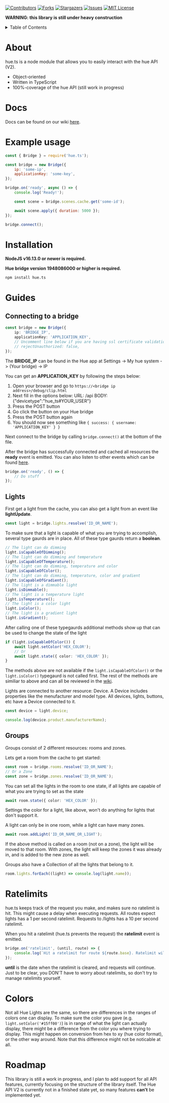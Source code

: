[![Contributors][contributors-shield]][contributors-url]
[![Forks][forks-shield]][forks-url]
[![Stargazers][stars-shield]][stars-url]
[![Issues][issues-shield]][issues-url]
[![MIT License][license-shield]][license-url]

**WARNING: this library is still under heavy construction**

<details>
  <summary>Table of Contents</summary>
  <ol>
    <li>
      <a href="#About">About</a>
    </li>
    <li>
      <a href="#example-usage">Example usage</a>
    </li>
    <li>
      <a href="#installation">Installation</a>
    </li>
    <li>
      <a href="#docs">Docs</a>
    </li>
    <li>
      <a href="#guides">Guides</a>
    </li>
    <li>
      <a href="#ratelimits">Ratelimits</a>
    </li>
    <li>
      <a href="#roadmap">Roadmap</a>
    </li>
  </ol>
</details>

# About

hue.ts is a node module that allows you to easily interact with the hue API (V2).

- Object-oriented
- Written in TypeScript
- 100%-coverage of the hue API (still work in progress)

# Docs

Docs can be found on our wiki [here][wiki-url].

# Example usage

```js
const { Bridge } = require('hue.ts');

const bridge = new Bridge({
	ip: 'some-ip',
	applicationKey: 'some-key',
});

bridge.on('ready', async () => {
	console.log('Ready!');

	const scene = bridge.scenes.cache.get('some-id');

	await scene.apply({ duration: 5000 });
});

bridge.connect();
```

# Installation

**NodeJS v16.13.0 or newer is required.**

**Hue bridge version 1948086000 or higher is required.**

```shell
npm install hue.ts
```

# Guides

## Connecting to a bridge

```ts
const bridge = new Bridge({
	ip: 'BRIDGE_IP',
	applicationKey: 'APPLICATION_KEY',
	// Uncomment line below if you are having ssl certificate validation issues
	// rejectUnauthorized: false,
});
```

The **BRIDGE_IP** can be found in the Hue app at Settings -> My hue system -> (Your bridge) -> IP

You can get an **APPLICATION_KEY** by following the steps below:

1. Open your browser and go to `https://<bridge ip address>/debug/clip.html`
2. Next fill in the options below:
   URL: /api
   BODY: {"devicetype":"hue_ts#YOUR_USER"}
3. Press the POST button
4. Go click the button on your Hue bridge
5. Press the POST button again
6. You should now see something like `{ success: { username: 'APPLICATION_KEY' } }`

Next connect to the bridge by calling `bridge.connect()` at the bottom of the file.

After the bridge has successfully connected and cached all resources the **ready** event is emitted. You can also listen to other events which can be found [here](https://github.com/S222em/hue.ts/wiki/BridgeEvents).

```ts
bridge.on('ready', () => {
	// Do stuff
});
```

## Lights

First get a light from the cache, you can also get a light from an event like **lightUpdate**.

```ts
const light = bridge.lights.resolve('ID_OR_NAME');
```

To make sure that a light is capable of what you are trying to accomplish, several type gaurds are in place. All of these type gaurds return a **boolean**.

```ts
// The light can do dimming
light.isCapableOfDimming();
// The light can do dimming and temperature
light.isCapableOfTemperature();
// The light can do dimming, temperature and color
light.isCapableOfColor();
// The light can do dimming, temperature, color and gradient
light.isCapableOfGradient();
// The light is a dimmable light
light.isDimmable();
// The light is a temperature light
light.isTemperature();
// The light is a color light
light.isColor();
// The light is a gradient light
light.isGradient();
```

After calling one of these typegaurds additional methods show up that can be used to change the state of the light

```ts
if (light.isCapableOfColor()) {
	await light.setColor('HEX_COLOR');
	// Or
	await light.state({ color: 'HEX_COLOR' });
}
```

The methods above are not available if the `light.isCapableOfColor()` or the `light.isColor()` typegaurd is not called first. The rest of the methods are similiar to above and can all be reviewed in the [wiki][wiki-url].

Lights are connected to another resource: Device. A Device includes properties like the menufacturer and model type. All devices, lights, buttons, etc have a Device connected to it.

```ts
const device = light.device;

console.log(device.product.manufacturerName);
```

## Groups

Groups consist of 2 different resources: rooms and zones.

Lets get a room from the cache to get started:

```ts
const room = bridge.rooms.resolve('ID_OR_NAME');
// Or a Zone
const zone = bridge.zones.resolve('ID_OR_NAME');
```

You can set all the lights in the room to one state, if all lights are capable of what you are trying to set as the state

```ts
await room.state({ color: 'HEX_COLOR' });
```

Settings the color for a light, like above, won't do anything for lights that don't support it.

A light can only be in one room, while a light can have many zones.

```ts
await room.addLight('ID_OR_NAME_OR_LIGHT');
```

If the above method is called on a room (not on a zone), the light will be moved to that room. With zones, the light will keep the zones it was already in, and is added to the new zone as well.

Groups also have a Collection of all the lights that belong to it.

```ts
room.lights.forEach((light) => console.log(light.name));
```

# Ratelimits

hue.ts keeps track of the request you make, and makes sure no ratelimit is hit. This might cause a delay when executing requests. All routes expect lights has a 1 per second ratelimit. Requests to /lights has a 10 per second ratelimit.

When you hit a ratelimit (hue.ts prevents the request) the **ratelimit** event is emitted.

```ts
bridge.on('ratelimit', (until, route) => {
	console.log(`Hit a ratelimit for route ${route.base}. Ratelimit will clear in ${until.getTime() - Date.now()}ms`);
});
```

**until** is the date when the ratelimit is cleared, and requests will continue. Just to be clear, you DON'T have to worry about ratelimits, so don't try to manage ratelimits yourself.

# Colors

Not all Hue Lights are the same, so there are differences in the ranges of colors one can display. To make sure the color you gave (e.g. `light.setColor('#15ff00')`) is in range of what the light can actually display, there might be a difference from the color you where trying to display. This might happen on conversion from hex to xy (hue color format), or the other way around. Note that this difference might not be noticable at all.

# Roadmap

This library is still a work in progress, and I plan to add support for all API features, currently focusing on the structure of the library itself. The Hue API V2 is currently
not in a finished state yet, so many features **can't** be implemented yet.

[contributors-shield]: https://img.shields.io/github/contributors/S222em/hue.js.svg?style=for-the-badge
[contributors-url]: https://github.com/S222em/hue.js/graphs/contributors
[forks-shield]: https://img.shields.io/github/forks/S222em/hue.js.svg?style=for-the-badge
[forks-url]: https://github.com/S222em/hue.js/network/members
[stars-shield]: https://img.shields.io/github/stars/S222em/hue.js.svg?style=for-the-badge
[stars-url]: https://github.com/S222em/hue.js/stargazers
[issues-shield]: https://img.shields.io/github/issues/S222em/hue.js.svg?style=for-the-badge
[issues-url]: https://github.com/S222em/hue.js/issues
[license-shield]: https://img.shields.io/github/license/S222em/hue.js.svg?style=for-the-badge
[license-url]: https://github.com/S222em/hue.js/blob/master/LICENSE.txt
[wiki-url]: https://github.com/S222em/hue.ts/wiki
